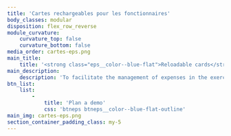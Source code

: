 ```yaml
---
title: 'Cartes rechargeables pour les fonctionnaires'
body_classes: modular
disposition: flex_row_reverse
module_curvature:
    curvature_top: false
    curvature_bottom: false
media_order: cartes-eps.png
main_title:
    title: '<strong class="eps__color--blue-flat">Reloadable cards</strong> for civil servants'
main_description:
    description: 'To facilitate the management of expenses in the exercise of their activity, officials can benefit from rechargeable prepaid cards. Issue an unlimited number of cards, load / unload cards freely, and manage everything in a tree structure customized according to your internal organization.'
btn_list:
    list:
        -
            title: 'Plan a demo'
            css: 'btneps btneps__color--blue-flat-outline'
main_img: cartes-eps.png
section_container_padding_class: my-5
---
```


